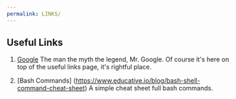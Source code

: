 ```yaml
---
permalink: LINKS/
---
```


## Useful Links

1. [Google](google.com)
   The man the myth the legend, Mr. Google. Of course it's here on top of the useful links page, it's rightful place.

2. [Bash Commands] (https://www.educative.io/blog/bash-shell-command-cheat-sheet)
   A simple cheat sheet full bash commands.
